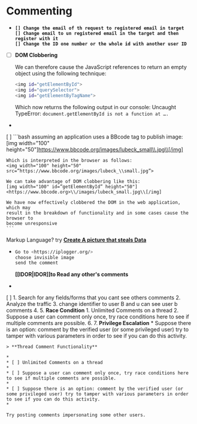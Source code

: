 # Commenting

* <pre class="language-bash"><code class="lang-bash"><strong>[] Change the email of th request to registered email in target 
  </strong><strong>[] Change email to un registered email in the target and then register with it
  </strong><strong>[] Change the ID one number or the whole id with another user ID     
  </strong></code></pre>
*   [ ] **DOM Clobbering**

    We can therefore cause the JavaScript references to return an empty object using the following technique:

    ```bash
    <img id="getElementById">
    <img id="querySelector">
    <img id="getElementByTagName">
    ```

    Which now returns the following output in our console: Uncaught TypeError: `document.getElementById is not a function at ….`
*
[ ] 
    ```bash
    assuming an application uses a BBcode tag to publish image:
    [img width="100" height="50"]<https://www.bbcode.org/images/lubeck_small\\.jpg\\[/img]>

    Which is interpreted in the browser as follows:
    <img width="100" height="50" src=”https://www.bbcode.org/images/lubeck_\\small.jpg”>

    We can take advantage of DOM clobbering like this:
    [img width="100" id=”getElementById” height="50"]<https://www.bbcode.org>\\/images/lubeck_small.jpg\\[/img]

    We have now effectively clobbered the DOM in the web application, which may
    result in the breakdown of functionality and in some cases cause the browser to
    become unresponsive
    ```

Markup Language? try [**Create A picture that steals Data**](https://medium.com/@iframe\_h1/a-picture-that-steals-data-ff604ba1012)

*   ```bash
    Go to <https://iplogger.org/>
    choose invisible image 
    send the comment
    ```

    **\[\[IDOR|IDOR]]to Read any other's comments**
*
[ ] 
    1. Search for any fields/forms that you cant see others comments
    2. Analyze the traffic
    3. change identifier to user B and u can see user b comments
    4.
    5. **Race Condition**
       1. Unlimited Comments on a thread
       2. Suppose a user can comment only once, try race conditions here to see if multiple comments are possible.
    6.
    7. **Privilege Escalation**
       * Suppose there is an option: comment by the verified user (or some privileged user) try to tamper with various parameters in order to see if you can do this activity.

    > **Thread Comment Functionality**

    *
    * [ ] Unlimited Comments on a thread
    *
    * [ ] Suppose a user can comment only once, try race conditions here to see if multiple comments are possible.
    *
    * [ ] Suppose there is an option: comment by the verified user (or some privileged user) try to tamper with various parameters in order to see if you can do this activity.
    *

    Try posting comments impersonating some other users.
